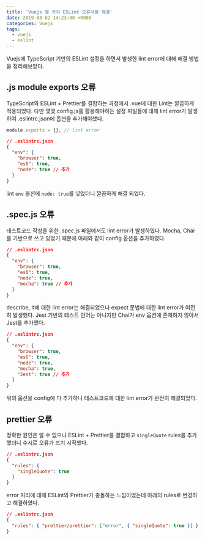 ```yaml
---
title: 'Vuejs 몇 가지 ESLint 오류사항 해결'
date: 2019-08-02 14:23:00 +0900
categories: Vuejs
tags:
  - vuejs
  - eslint
---
```


Vuejs에 TypeScript 기반의 ESLint 설정을 하면서 발생한 lint error에 대해 해결 방법을 정리해보았다.

## .js module exports 오류

TypeScript와 ESLint + Prettier를 결합하는 과정에서 .vue에 대한 Lint는 깔끔하게 적용되었다.
다만 몇몇 config.js를 활용해야하는 설정 파일들에 대해 lint error가 발생하여 .eslintrc.json에 옵션을 추가해야했다.

```javascript
module.exports = {}; // lint error
```

```json
// .eslintrc.json
{
  "env": {
    "browser": true,
    "es6": true,
    "node": true // 추가
  }
}
```

lint `env` 옵션에 `node: true`를 넣었더니 깔끔하게 해결 되었다.

## .spec.js 오류

테스트코드 작성을 위한 .spec.js 파일에서도 lint error가 발생하였다.
Mocha, Chai를 기반으로 쓰고 있었기 때문에 아래와 같이 config 옵션을 추가하였다.

```json
// .eslintrc.json
{
  "env": {
    "browser": true,
    "es6": true,
    "node": true,
    "mocha": true // 추가
  }
}
```

describe, it에 대한 lint error는 해결되었으나 expect 문법에 대한 lint error가 여전히 발생했다.
Jest 기반의 테스트 언어는 아니지만 Chai가 env 옵션에 존재하지 않아서 Jest를 추가했다.

```json
// .eslintrc.json
{
  "env": {
    "browser": true,
    "es6": true,
    "node": true,
    "mocha": true,
    "Jest": true // 추가
  }
}
```

위의 옵션을 config에 다 추가하니 테스트코드에 대한 lint error가 완전히 해결되었다.

## prettier 오류

정확한 원인은 알 수 없으나 ESLint + Prettier를 결합하고 `singleQuote` rules를 추가했더니 수시로 오류가 뜨기 시작했다.

```json
// .eslintrc.json
{
  "rules": {
    "singleQuote": true
  }
}
```

error 처리에 대해 ESLint와 Prettier가 충돌하는 느낌이었는데 아래의 rules로 변경하고 해결하였다.

```json
// .eslintrc.json
{
  "rules": { "prettier/prettier": ["error", { "singleQuote": true }] }
}
```

